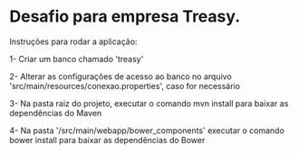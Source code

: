 # Desafio para empresa Treasy.

Instruções para rodar a aplicação:

1- Criar um banco chamado 'treasy'

2- Alterar as configurações de acesso ao banco no arquivo 'src/main/resources/conexao.properties', caso for necessário

3- Na pasta raiz do projeto, executar o comando mvn install para baixar as dependências do Maven

4- Na pasta '/src/main/webapp/bower_components' executar o comando bower install para baixar as dependências do Bower

